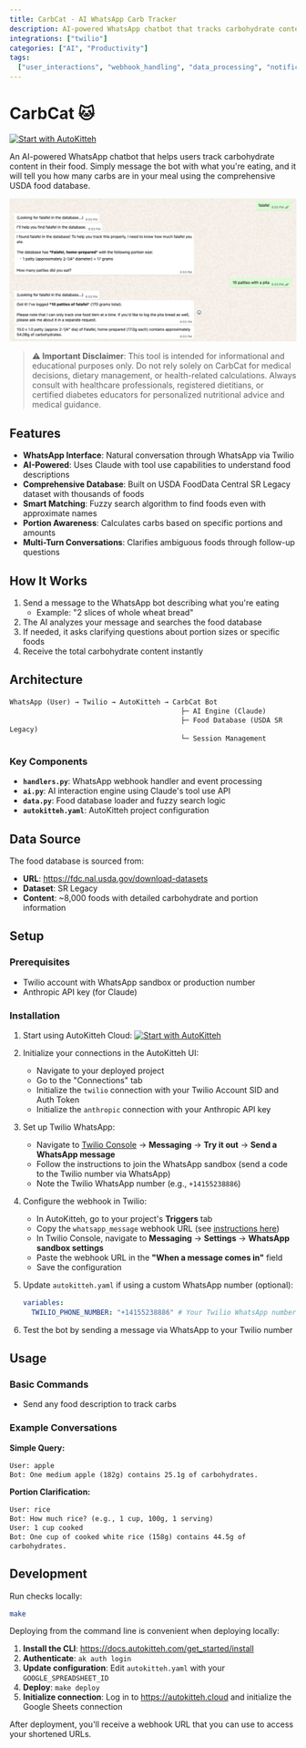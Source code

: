 ```yaml
---
title: CarbCat - AI WhatsApp Carb Tracker
description: AI-powered WhatsApp chatbot that tracks carbohydrate content in food using USDA database
integrations: ["twilio"]
categories: ["AI", "Productivity"]
tags:
  ["user_interactions", "webhook_handling", "data_processing", "notifications"]
---
```


# CarbCat 🐱

[![Start with AutoKitteh](https://autokitteh.com/assets/autokitteh-badge.svg)](https://app.autokitteh.cloud/template?name=gocat)

An AI-powered WhatsApp chatbot that helps users track carbohydrate content in their food. Simply message the bot with what you're eating, and it will tell you how many carbs are in your meal using the comprehensive USDA food database.

![CarbCat Screenshot](screenshot.png)

> **⚠️ Important Disclaimer**: This tool is intended for informational and educational purposes only. Do not rely solely on CarbCat for medical decisions, dietary management, or health-related calculations. Always consult with healthcare professionals, registered dietitians, or certified diabetes educators for personalized nutritional advice and medical guidance.

## Features

- **WhatsApp Interface**: Natural conversation through WhatsApp via Twilio
- **AI-Powered**: Uses Claude with tool use capabilities to understand food descriptions
- **Comprehensive Database**: Built on USDA FoodData Central SR Legacy dataset with thousands of foods
- **Smart Matching**: Fuzzy search algorithm to find foods even with approximate names
- **Portion Awareness**: Calculates carbs based on specific portions and amounts
- **Multi-Turn Conversations**: Clarifies ambiguous foods through follow-up questions

## How It Works

1. Send a message to the WhatsApp bot describing what you're eating
   - Example: "2 slices of whole wheat bread"
2. The AI analyzes your message and searches the food database
3. If needed, it asks clarifying questions about portion sizes or specific foods
4. Receive the total carbohydrate content instantly

## Architecture

```
WhatsApp (User) → Twilio → AutoKitteh → CarbCat Bot
                                          ├─ AI Engine (Claude)
                                          ├─ Food Database (USDA SR Legacy)
                                          └─ Session Management
```

### Key Components

- **`handlers.py`**: WhatsApp webhook handler and event processing
- **`ai.py`**: AI interaction engine using Claude's tool use API
- **`data.py`**: Food database loader and fuzzy search logic
- **`autokitteh.yaml`**: AutoKitteh project configuration

## Data Source

The food database is sourced from:

- **URL**: https://fdc.nal.usda.gov/download-datasets
- **Dataset**: SR Legacy
- **Content**: ~8,000 foods with detailed carbohydrate and portion information

## Setup

### Prerequisites

- Twilio account with WhatsApp sandbox or production number
- Anthropic API key (for Claude)

### Installation

1. Start using AutoKitteh Cloud: [![Start with AutoKitteh](https://autokitteh.com/assets/autokitteh-badge.svg)](https://app.autokitteh.cloud/template?name=gocat)

2. Initialize your connections in the AutoKitteh UI:

   - Navigate to your deployed project
   - Go to the "Connections" tab
   - Initialize the `twilio` connection with your Twilio Account SID and Auth Token
   - Initialize the `anthropic` connection with your Anthropic API key

3. Set up Twilio WhatsApp:

   - Navigate to [Twilio Console](https://console.twilio.com/) → **Messaging** → **Try it out** → **Send a WhatsApp message**
   - Follow the instructions to join the WhatsApp sandbox (send a code to the Twilio number via WhatsApp)
   - Note the Twilio WhatsApp number (e.g., `+14155238886`)

4. Configure the webhook in Twilio:

   - In AutoKitteh, go to your project's **Triggers** tab
   - Copy the `whatsapp_message` webhook URL (see [instructions here](https://docs.autokitteh.com/get_started/deployment#webhook-urls))
   - In Twilio Console, navigate to **Messaging** → **Settings** → **WhatsApp sandbox settings**
   - Paste the webhook URL in the **"When a message comes in"** field
   - Save the configuration

5. Update `autokitteh.yaml` if using a custom WhatsApp number (optional):

   ```yaml
   variables:
     TWILIO_PHONE_NUMBER: "+14155238886" # Your Twilio WhatsApp number
   ```

6. Test the bot by sending a message via WhatsApp to your Twilio number

## Usage

### Basic Commands

- Send any food description to track carbs

### Example Conversations

**Simple Query:**

```
User: apple
Bot: One medium apple (182g) contains 25.1g of carbohydrates.
```

**Portion Clarification:**

```
User: rice
Bot: How much rice? (e.g., 1 cup, 100g, 1 serving)
User: 1 cup cooked
Bot: One cup of cooked white rice (158g) contains 44.5g of carbohydrates.
```

## Development

Run checks locally:

```bash
make
```

Deploying from the command line is convenient when deploying locally:

1. **Install the CLI**: https://docs.autokitteh.com/get_started/install
2. **Authenticate**: `ak auth login`
3. **Update configuration**: Edit `autokitteh.yaml` with your `GOOGLE_SPREADSHEET_ID`
4. **Deploy**: `make deploy`
5. **Initialize connection**: Log in to https://autokitteh.cloud and initialize the Google Sheets connection

After deployment, you'll receive a webhook URL that you can use to access your shortened URLs.
